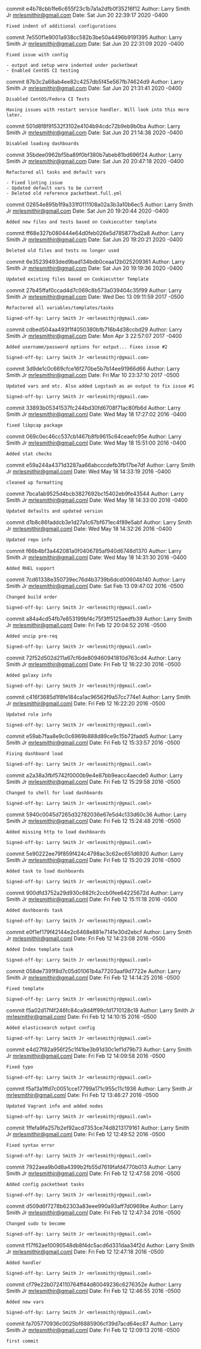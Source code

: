 commit e4b78cbb1fe6c655f23c1b7a1a2dfb0f35216f12
Author: Larry Smith Jr <mrlesmithjr@gmail.com>
Date:   Sat Jun 20 22:39:17 2020 -0400

    Fixed indent of additional configurations

commit 7e550f1e9001a938cc582b3be50a4496b9191395
Author: Larry Smith Jr <mrlesmithjr@gmail.com>
Date:   Sat Jun 20 22:31:09 2020 -0400

    Fixed issue with config
    
    - output and setup were indented under packetbeat
    - Enabled CentOS CI testing

commit 87b3c2a68ab4ee82c4257db5f45e567fb74624d9
Author: Larry Smith Jr <mrlesmithjr@gmail.com>
Date:   Sat Jun 20 21:31:41 2020 -0400

    Disabled CentOS/Fedora CI Tests
    
    Having issues with restart service handler. Will look into this more
    later.

commit 501d8f8f91532f3102e4104b94cdc72b9eb9b0ba
Author: Larry Smith Jr <mrlesmithjr@gmail.com>
Date:   Sat Jun 20 21:14:38 2020 -0400

    Disabled loading dashboards

commit 35bdee0962bf5ba89f0bf380b7abeb81bd696f24
Author: Larry Smith Jr <mrlesmithjr@gmail.com>
Date:   Sat Jun 20 20:47:18 2020 -0400

    Refactored all tasks and default vars
    
    - Fixed linting issue
    - Updated default vars to be current
    - Deleted old reference packetbeat.full.yml

commit 02654e895b1f9a331f0111108a02a3b3a10b6ec5
Author: Larry Smith Jr <mrlesmithjr@gmail.com>
Date:   Sat Jun 20 19:20:44 2020 -0400

    Added new files and tests based on Cookiecutter template

commit ff68e327b080444e64d0feb026e5d785877bd2a8
Author: Larry Smith Jr <mrlesmithjr@gmail.com>
Date:   Sat Jun 20 19:20:21 2020 -0400

    Deleted old files and tests no longer used

commit 6e35239493ded9bad134bdb0ceaa12b025209361
Author: Larry Smith Jr <mrlesmithjr@gmail.com>
Date:   Sat Jun 20 19:19:36 2020 -0400

    Updated existing files based on Cookiecutter Template

commit 27b45ffaf0ccad4d7c069c8b573a039404c35f99
Author: Larry Smith Jr <mrlesmithjr@gmail.com>
Date:   Wed Dec 13 09:11:59 2017 -0500

    Refactored all variables/templates/tasks
    
    Signed-off-by: Larry Smith Jr <mrlesmithjr@gmail.com>

commit cdbed504aa493f1f4050380bfb716b4d38ccbd29
Author: Larry Smith Jr <mrlesmithjr@gmail.com>
Date:   Mon Apr 3 22:57:07 2017 -0400

    Added username/password options for output... Fixes issue #2
    
    Signed-off-by: Larry Smith Jr <mrlesmithjr@gmail.com>

commit 3d9de1c0c669cfce16f270be5b7b14ee91966d66
Author: Larry Smith Jr <mrlesmithjr@gmail.com>
Date:   Fri Mar 10 23:37:10 2017 -0500

    Updated vars and etc. Also added Logstash as an output to fix issue #1
    
    Signed-off-by: Larry Smith Jr <mrlesmithjr@gmail.com>

commit 33893b05341537fc244bd30fd6708f71ac80fb6d
Author: Larry Smith Jr <mrlesmithjr@gmail.coml>
Date:   Wed May 18 17:27:02 2016 -0400

    fixed libpcap package

commit 069c0ec46cc537cb1467b8fb9615c64ceaefc95e
Author: Larry Smith Jr <mrlesmithjr@gmail.coml>
Date:   Wed May 18 15:51:00 2016 -0400

    Added stat checks

commit e59a244a4371d3287aa66abcccdefb3fb17be7df
Author: Larry Smith Jr <mrlesmithjr@gmail.coml>
Date:   Wed May 18 14:33:19 2016 -0400

    cleaned up formatting

commit 7bca1ab9525d4bcb3827692bc15402eb9fe43544
Author: Larry Smith Jr <mrlesmithjr@gmail.coml>
Date:   Wed May 18 14:33:00 2016 -0400

    Updated defaults and updated version

commit d1b8c86faddcb3e1d27a1c67bf671ec4f89e5abf
Author: Larry Smith Jr <mrlesmithjr@gmail.coml>
Date:   Wed May 18 14:32:26 2016 -0400

    Updated repo info

commit f66b4bf3a442081a0f0406785af940d6748d1370
Author: Larry Smith Jr <mrlesmithjr@gmail.coml>
Date:   Wed May 18 14:31:30 2016 -0400

    Added RHEL support

commit 7cd61338e350739ec76d4b3739b6dcd00604b140
Author: Larry Smith Jr <mrlesmithjr@gmail.coml>
Date:   Sat Feb 13 09:47:02 2016 -0500

    Changed build order
    
    Signed-off-by: Larry Smith Jr <mrlesmithjr@gmail.coml>

commit a84a4cd54fb7e853199bf4c75f3ff5125aedfb39
Author: Larry Smith Jr <mrlesmithjr@gmail.coml>
Date:   Fri Feb 12 20:04:52 2016 -0500

    Added unzip pre-req
    
    Signed-off-by: Larry Smith Jr <mrlesmithjr@gmail.coml>

commit 72f52d502d211a67cf6de809460941810d763cd4
Author: Larry Smith Jr <mrlesmithjr@gmail.coml>
Date:   Fri Feb 12 16:22:30 2016 -0500

    Added galaxy info
    
    Signed-off-by: Larry Smith Jr <mrlesmithjr@gmail.coml>

commit c416f3685d1f8fe184ca1ac96562f9a57cc774e1
Author: Larry Smith Jr <mrlesmithjr@gmail.coml>
Date:   Fri Feb 12 16:22:20 2016 -0500

    Updated role info
    
    Signed-off-by: Larry Smith Jr <mrlesmithjr@gmail.coml>

commit e59ab7faa8e9c0c6969b888d89ce9c15b72fadd5
Author: Larry Smith Jr <mrlesmithjr@gmail.coml>
Date:   Fri Feb 12 15:33:57 2016 -0500

    Fixing dashboard load
    
    Signed-off-by: Larry Smith Jr <mrlesmithjr@gmail.coml>

commit a2a38a3fbf5742f0000b9e4e87bb9eacc4aecde0
Author: Larry Smith Jr <mrlesmithjr@gmail.coml>
Date:   Fri Feb 12 15:29:58 2016 -0500

    Changed to shell for load dashboards
    
    Signed-off-by: Larry Smith Jr <mrlesmithjr@gmail.coml>

commit 5940c0045d7265d32782036e67e5d4c133d60c36
Author: Larry Smith Jr <mrlesmithjr@gmail.coml>
Date:   Fri Feb 12 15:24:48 2016 -0500

    Added missing http to load dashboards
    
    Signed-off-by: Larry Smith Jr <mrlesmithjr@gmail.coml>

commit 5e90222ee79f859f424c4798ac3c62ec651d6920
Author: Larry Smith Jr <mrlesmithjr@gmail.coml>
Date:   Fri Feb 12 15:20:29 2016 -0500

    Added task to load dashboards
    
    Signed-off-by: Larry Smith Jr <mrlesmithjr@gmail.coml>

commit 900dfd3752a29d930c682fc2ccb0fee64225672d
Author: Larry Smith Jr <mrlesmithjr@gmail.coml>
Date:   Fri Feb 12 15:11:18 2016 -0500

    Added dashboards task
    
    Signed-off-by: Larry Smith Jr <mrlesmithjr@gmail.coml>

commit e0f1ef179f42144e2c6468e881e7141e30d2ebcf
Author: Larry Smith Jr <mrlesmithjr@gmail.coml>
Date:   Fri Feb 12 14:23:08 2016 -0500

    Added Index template task
    
    Signed-off-by: Larry Smith Jr <mrlesmithjr@gmail.coml>

commit 058de7391f8d7c05d01061b4a77203aaf9d7722e
Author: Larry Smith Jr <mrlesmithjr@gmail.coml>
Date:   Fri Feb 12 14:14:25 2016 -0500

    Fixed template
    
    Signed-off-by: Larry Smith Jr <mrlesmithjr@gmail.coml>

commit f5a02d17f4f246fc84ca9d4ff99cfd1710128c18
Author: Larry Smith Jr <mrlesmithjr@gmail.coml>
Date:   Fri Feb 12 14:10:15 2016 -0500

    Added elasticsearch output config
    
    Signed-off-by: Larry Smith Jr <mrlesmithjr@gmail.coml>

commit e4d27f82a956f25c1f41be3b91d30c1ef1d79b73
Author: Larry Smith Jr <mrlesmithjr@gmail.coml>
Date:   Fri Feb 12 14:09:58 2016 -0500

    Fixed typo
    
    Signed-off-by: Larry Smith Jr <mrlesmithjr@gmail.coml>

commit f5af3a1ffd7c0051cce17799a171c955c11c1936
Author: Larry Smith Jr <mrlesmithjr@gmail.coml>
Date:   Fri Feb 12 13:46:27 2016 -0500

    Updated Vagrant info and added nodes
    
    Signed-off-by: Larry Smith Jr <mrlesmithjr@gmail.coml>

commit 1ffefa9fa257b2ef92acd7353ce74d8213179161
Author: Larry Smith Jr <mrlesmithjr@gmail.coml>
Date:   Fri Feb 12 12:49:52 2016 -0500

    Fixed syntax error
    
    Signed-off-by: Larry Smith Jr <mrlesmithjr@gmail.coml>

commit 7922aea9b0d8a4399b2fb55d7619fafd4770b013
Author: Larry Smith Jr <mrlesmithjr@gmail.coml>
Date:   Fri Feb 12 12:47:58 2016 -0500

    Added config packetbeat tasks
    
    Signed-off-by: Larry Smith Jr <mrlesmithjr@gmail.coml>

commit d509d6f7278b62303a83eee990a93aff7d0969be
Author: Larry Smith Jr <mrlesmithjr@gmail.coml>
Date:   Fri Feb 12 12:47:34 2016 -0500

    Changed sudo to become
    
    Signed-off-by: Larry Smith Jr <mrlesmithjr@gmail.coml>

commit f17f62ae10090548db8f4dc5acd6d331daa34f2d
Author: Larry Smith Jr <mrlesmithjr@gmail.coml>
Date:   Fri Feb 12 12:47:18 2016 -0500

    Added handler
    
    Signed-off-by: Larry Smith Jr <mrlesmithjr@gmail.coml>

commit cf79e22b0724110764ff44d80049236c6276352e
Author: Larry Smith Jr <mrlesmithjr@gmail.coml>
Date:   Fri Feb 12 12:46:55 2016 -0500

    Added new vars
    
    Signed-off-by: Larry Smith Jr <mrlesmithjr@gmail.coml>

commit fa705770936c0025bf6885906cf39d7acd64ec87
Author: Larry Smith Jr <mrlesmithjr@gmail.coml>
Date:   Fri Feb 12 12:09:13 2016 -0500

    first commit
